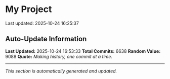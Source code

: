 # My Project


Last updated: 2025-10-24 16:25:37





















































































































































































































































































































































































































































































































































































































































































































































































































































































































































































































































































































































































































































































































































































































































































































































































































































































































































































































































































































































































































































































































































































































































































































































































































































































































































































































































































































































































































































































































































































































































































































































































































































































































































































































































































































































































































































































































































































































































































































































































































































































































































































































































































































































































































































































































































































































































































































































































































































































































































































































































































































































































































































































































































































































































































































































































































































































































































































































































































































































































































































































































































































































































































































































































































































































































































































































































































































































































































































































































































































































































































































































































































































































































## Auto-Update Information

**Last Updated:** 2025-10-24 16:53:33
**Total Commits:** 6638
**Random Value:** 9088
**Quote:** _Making history, one commit at a time._

---
_This section is automatically generated and updated._